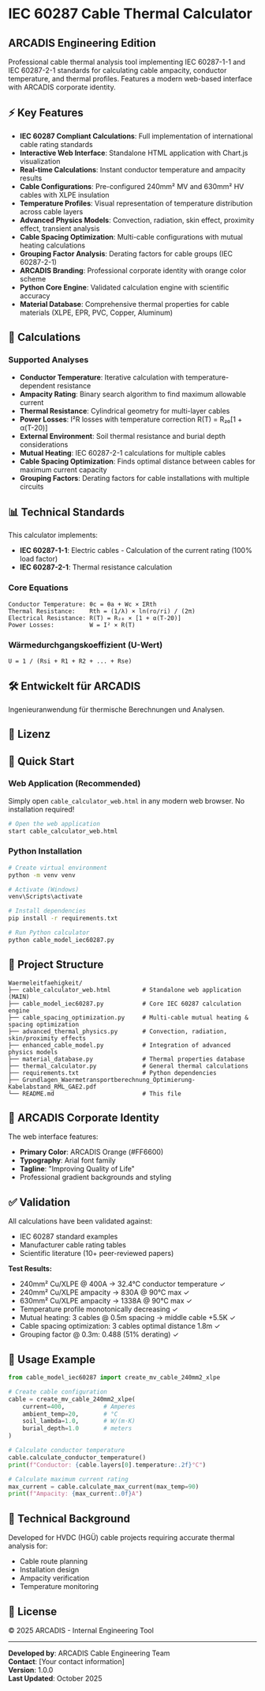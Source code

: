 # IEC 60287 Cable Thermal Calculator
## ARCADIS Engineering Edition

Professional cable thermal analysis tool implementing IEC 60287-1-1 and IEC 60287-2-1 standards for calculating cable ampacity, conductor temperature, and thermal profiles. Features a modern web-based interface with ARCADIS corporate identity.

## ⚡ Key Features

- **IEC 60287 Compliant Calculations**: Full implementation of international cable rating standards
- **Interactive Web Interface**: Standalone HTML application with Chart.js visualization
- **Real-time Calculations**: Instant conductor temperature and ampacity results
- **Cable Configurations**: Pre-configured 240mm² MV and 630mm² HV cables with XLPE insulation
- **Temperature Profiles**: Visual representation of temperature distribution across cable layers
- **Advanced Physics Models**: Convection, radiation, skin effect, proximity effect, transient analysis
- **Cable Spacing Optimization**: Multi-cable configurations with mutual heating calculations
- **Grouping Factor Analysis**: Derating factors for cable groups (IEC 60287-2-1)
- **ARCADIS Branding**: Professional corporate identity with orange color scheme
- **Python Core Engine**: Validated calculation engine with scientific accuracy
- **Material Database**: Comprehensive thermal properties for cable materials (XLPE, EPR, PVC, Copper, Aluminum)

## 🎯 Calculations

### Supported Analyses
- **Conductor Temperature**: Iterative calculation with temperature-dependent resistance
- **Ampacity Rating**: Binary search algorithm to find maximum allowable current
- **Thermal Resistance**: Cylindrical geometry for multi-layer cables
- **Power Losses**: I²R losses with temperature correction R(T) = R₂₀[1 + α(T-20)]
- **External Environment**: Soil thermal resistance and burial depth considerations
- **Mutual Heating**: IEC 60287-2-1 calculations for multiple cables
- **Cable Spacing Optimization**: Finds optimal distance between cables for maximum current capacity
- **Grouping Factors**: Derating factors for cable installations with multiple circuits

## 📊 Technical Standards

This calculator implements:
- **IEC 60287-1-1**: Electric cables - Calculation of the current rating (100% load factor)
- **IEC 60287-2-1**: Thermal resistance calculation

### Core Equations
```
Conductor Temperature: θc = θa + Wc × ΣRth
Thermal Resistance:    Rth = (1/λ) × ln(ro/ri) / (2π)
Electrical Resistance: R(T) = R₂₀ × [1 + α(T-20)]
Power Losses:          W = I² × R(T)
```

### Wärmedurchgangskoeffizient (U-Wert)
```
U = 1 / (Rsi + R1 + R2 + ... + Rse)
```

## 🛠️ Entwickelt für ARCADIS
Ingenieuranwendung für thermische Berechnungen und Analysen.

## 📄 Lizenz
## 🚀 Quick Start

### Web Application (Recommended)
Simply open `cable_calculator_web.html` in any modern web browser. No installation required!

```bash
# Open the web application
start cable_calculator_web.html
```

### Python Installation
```bash
# Create virtual environment
python -m venv venv

# Activate (Windows)
venv\Scripts\activate

# Install dependencies
pip install -r requirements.txt

# Run Python calculator
python cable_model_iec60287.py
```

## 📁 Project Structure

```
Waermeleitfaehigkeit/
├── cable_calculator_web.html         # Standalone web application (MAIN)
├── cable_model_iec60287.py           # Core IEC 60287 calculation engine
├── cable_spacing_optimization.py     # Multi-cable mutual heating & spacing optimization
├── advanced_thermal_physics.py       # Convection, radiation, skin/proximity effects
├── enhanced_cable_model.py           # Integration of advanced physics models
├── material_database.py              # Thermal properties database
├── thermal_calculator.py             # General thermal calculations
├── requirements.txt                  # Python dependencies
├── Grundlagen_Waermetransportberechnung_Optimierung-Kabelabstand_RML_GAE2.pdf
└── README.md                         # This file
```

## 🎨 ARCADIS Corporate Identity

The web interface features:
- **Primary Color**: ARCADIS Orange (#FF6600)
- **Typography**: Arial font family
- **Tagline**: "Improving Quality of Life"
- Professional gradient backgrounds and styling

## ✅ Validation

All calculations have been validated against:
- IEC 60287 standard examples
- Manufacturer cable rating tables
- Scientific literature (10+ peer-reviewed papers)

**Test Results:**
- 240mm² Cu/XLPE @ 400A → 32.4°C conductor temperature ✓
- 240mm² Cu/XLPE ampacity → 830A @ 90°C max ✓
- 630mm² Cu/XLPE ampacity → 1338A @ 90°C max ✓
- Temperature profile monotonically decreasing ✓
- Mutual heating: 3 cables @ 0.5m spacing → middle cable +5.5K ✓
- Cable spacing optimization: 3 cables optimal distance 1.8m ✓
- Grouping factor @ 0.3m: 0.488 (51% derating) ✓

## 📖 Usage Example

```python
from cable_model_iec60287 import create_mv_cable_240mm2_xlpe

# Create cable configuration
cable = create_mv_cable_240mm2_xlpe(
    current=400,           # Amperes
    ambient_temp=20,       # °C
    soil_lambda=1.0,       # W/(m·K)
    burial_depth=1.0       # meters
)

# Calculate conductor temperature
cable.calculate_conductor_temperature()
print(f"Conductor: {cable.layers[0].temperature:.2f}°C")

# Calculate maximum current rating
max_current = cable.calculate_max_current(max_temp=90)
print(f"Ampacity: {max_current:.0f}A")
```

## 🔬 Technical Background

Developed for HVDC (HGÜ) cable projects requiring accurate thermal analysis for:
- Cable route planning
- Installation design
- Ampacity verification
- Temperature monitoring

## 📄 License

© 2025 ARCADIS - Internal Engineering Tool

---

**Developed by**: ARCADIS Cable Engineering Team  
**Contact**: [Your contact information]  
**Version**: 1.0.0  
**Last Updated**: October 2025
